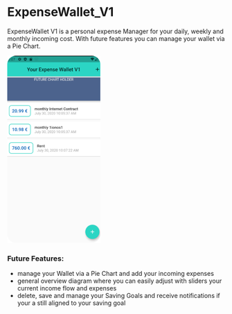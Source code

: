 # ExpenseWallet_V1
ExpenseWallet V1 is a personal expense Manager for your daily, weekly and monthly incoming cost. 
With future features you can manage your wallet via a Pie Chart.

![](images/view_eWallet2.png)


### Future Features:
- manage your Wallet via a Pie Chart and add your incoming expenses
- general overview diagram where you can easily adjust with sliders your current income flow and expenses
- delete, save and manage your Saving Goals and receive notifications if your a still aligned to your saving goal
